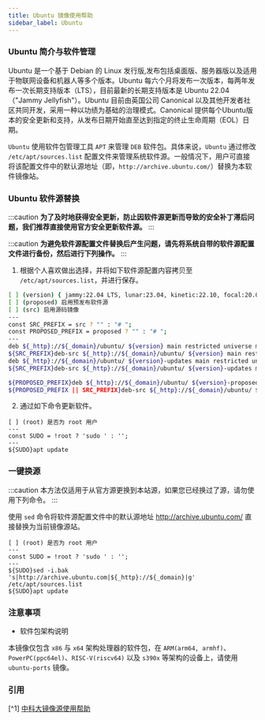 ```yaml
---
title: Ubuntu 镜像使用帮助
sidebar_label: Ubuntu
---
```


### Ubuntu 简介与软件管理

Ubuntu 是一个基于 Debian 的 Linux 发行版,发布包括桌面版、服务器版以及适用于物联网设备和机器人等多个版本。Ubuntu 每六个月将发布一次版本，每两年发布一次长期支持版本（LTS），目前最新的长期支持版本是 Ubuntu 22.04（"Jammy Jellyfish"）。Ubuntu 目前由英国公司 Canonical 以及其他开发者社区共同开发，采用一种以功绩为基础的治理模式。Canonical 提供每个Ubuntu版本的安全更新和支持，从发布日期开始直至达到指定的终止生命周期（EOL）日期。

`Ubuntu` 使用软件包管理工具 `APT` 来管理 `DEB` 软件包。具体来说，`Ubuntu` 通过修改 `/etc/apt/sources.list` 配置文件来管理系统软件源。一般情况下，用户可直接将该配置文件中的默认源地址（即，`http://archive.ubuntu.com/`）替换为本软件镜像站。

### Ubuntu 软件源替换

:::caution
**为了及时地获得安全更新，防止因软件源更新而导致的安全补丁滞后问题，我们推荐直接使用官方安全更新软件源。**
:::

:::caution
**为避免软件源配置文件替换后产生问题，请先将系统自带的软件源配置文件进行备份，然后进行下列操作。**
:::

1. 根据个人喜欢做出选择，并将如下软件源配置内容拷贝至 `/etc/apt/sources.list`，并进行保存。

```bash varcode
[ ] (version) { jammy:22.04 LTS, lunar:23.04, kinetic:22.10, focal:20.04 LTS, bionic:18.04 LTS, xenial:16.04 LTS, trusty:14.04 LTS } Ubuntu 版本
[ ] (proposed) 启用预发布软件源
[ ] (src) 启用源码镜像
---
const SRC_PREFIX = src ? "" : "# ";
const PROPOSED_PREFIX = proposed ? "" : "# ";
---
deb ${_http}://${_domain}/ubuntu/ ${version} main restricted universe multiverse
${SRC_PREFIX}deb-src ${_http}://${_domain}/ubuntu/ ${version} main restricted universe multiverse
deb ${_http}://${_domain}/ubuntu/ ${version}-updates main restricted universe multiverse
${SRC_PREFIX}deb-src ${_http}://${_domain}/ubuntu/ ${version}-updates main restricted universe multiverse

${PROPOSED_PREFIX}deb ${_http}://${_domain}/ubuntu/ ${version}-proposed main restricted universe multiverse
${PROPOSED_PREFIX || SRC_PREFIX}deb-src ${_http}://${_domain}/ubuntu/ ${version}-proposed main restricted universe multiverse
```

2. 通过如下命令更新软件。

```shell varcode
[ ] (root) 是否为 root 用户
---
const SUDO = !root ? 'sudo ' : '';
---
${SUDO}apt update
```

### 一键换源

:::caution
本方法仅适用于从官方源更换到本站源，如果您已经换过了源，请勿使用下列命令。
:::

使用 `sed` 命令将软件源配置文件中的默认源地址 <http://archive.ubuntu.com/> 直接替换为当前镜像源站。

```shell varcode
[ ] (root) 是否为 root 用户
---
const SUDO = !root ? 'sudo ' : '';
---
${SUDO}sed -i.bak 's|http://archive.ubuntu.com|${_http}://${_domain}|g' /etc/apt/sources.list
${SUDO}apt update
```

<!-- 本方法没有替换 security 源，如果想要替换 security 源可以执行以下命令：
```shell varcode
[ ] (root) 是否为 root 用户
---
const SUDO = !root ? 'sudo ' : '';
---
${SUDO}sed -i.bak 's/security.ubuntu.com/${_domain}/g' /etc/apt/sources.list
``` -->

### 注意事项

- 软件包架构说明

本镜像仅包含 `x86` 与 `x64` 架构处理器的软件包，在 `ARM(arm64, armhf)`、`PowerPC(ppc64el)`、`RISC-V(riscv64)` 以及 `s390x` 等架构的设备上，请使用 `ubuntu-ports` 镜像。

### 引用

[^1] [中科大镜像源使用帮助](https://mirrors.ustc.edu.cn/help/ubuntu.html)  